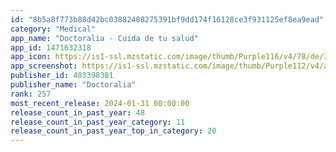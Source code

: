 ```yaml
---
id: "8b5a8f773b88d42bc03882408275391bf9dd174f16128ce3f931125ef8ea9ead"
category: "Medical"
app_name: "Doctoralia - Cuida de tu salud"
app_id: 1471632318
app_icon: https://is1-ssl.mzstatic.com/image/thumb/Purple116/v4/78/de/36/78de36bc-2b39-a4c5-55b0-87ac245f9fae/AppIcon-0-0-1x_U007emarketing-0-0-0-7-0-0-sRGB-0-0-0-GLES2_U002c0-512MB-85-220-0-0.png/1024x1024bb.png
app_screenshot: https://is1-ssl.mzstatic.com/image/thumb/Purple112/v4/a2/23/4f/a2234f46-64f1-dffb-6c05-c4d80ce051d3/016c052f-12df-4d29-9df2-edf530df8a89_1mx-homepage.jpg/1242x2688bb.png
publisher_id: 483398381
publisher_name: "Doctoralia"
rank: 257
most_recent_release: 2024-01-31 00:00:00
release_count_in_past_year: 48
release_count_in_past_year_category: 11
release_count_in_past_year_top_in_category: 20
---
```

